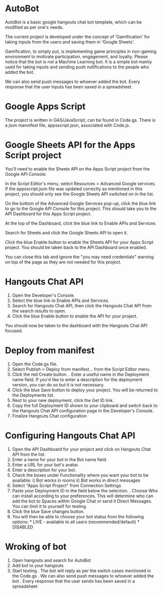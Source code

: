 # AutoBot

AutoBot is a basic google hangouts chat bot template, which can be modified as per  one's needs.

The current project is developed under the concept of 'Gamification' for taking inputs from the users and saving them in 'Google Sheets'.

Gamification, to simply put, is implementing game principles in non-gaming environment to motivate participation, engagement, and loyalty. Please notice that the bot is not a Machine Learning bot. It is a simple bot mainly used for taking inputs and sending push notifications to the people who added the bot.

We can also send push messages to whoever added the bot. Every response that the user inputs has been saved in a spreadsheet.

# Google Apps Script

The project is written in GAS/JavaScript, can be found in Code.gs. There is a json mannifest file, appsscript.json, associated with Code.js. 

# Google Sheets API for the Apps Script project
You'll need to enable the Sheets API on the Apps Script project from the Google API Console:

In the Script Editor's menu, select Resources > Advanced Google services. If the appsscript.json file was updated correctly as mentioned in this project, you should only see the Google Sheets API switched on in the list.

On the bottom of the Advanced Google Services pop-up, click the blue link to go to the Google API Console for this project. This should take you to the API Dashboard for this Apps Script project.

At the top of the Dashboard, click the blue link to Enable APIs and Services

Search for Sheets and click the Google Sheets API to open it.

Click the blue Enable button to enable the Sheets API for your Apps Script project. You should be taken back to the API Dashboard once enabled.

You can close this tab and ignore the "you may need credentials" warning on top of the page as they are not needed for this project.

# Hangouts Chat API
1) Open the Developer's Console.
2) Select the blue link to Enable APIs and Services.
3) Search for Hangouts Chat API, then click the Hangouts Chat API from the search results to open.
4) Click the blue Enable button to enable the API for your project.

You should now be taken to the dashboard with the Hangouts Chat API focused.

# Deploy from manifest
1) Open the Code.gs file.
2) Select Publish > Deploy from manifest... from the Script Editor menu.
3) Click the red Create button.
. Enter a useful name in the Deployment name field. If you'd like to enter a description for the deployment version, you can do so but it is not necessary.
4) Click the blue Save button to deploy your project. You will be returned to the Deployments list.
5) Next to your new deployment, click the Get ID link.
6) Copy the full Deployment ID shown to your clipboard and switch back to the Hangouts Chat API configuration page in the Developer's Console.
7) Finalize Hangouts Chat configuration

# Configuring Hangouts Chat API
1) Open the API Dashboard for your project and click on Hangouts Chat API from the list.
2) Enter a name for your bot in the Bot name field.
3) Enter a URL for your bot's avatar.
4) Enter a description for your bot.
5) Check the boxes under Functionality where you want your bot to be available:
 i) Bot works in rooms
 ii) Bot works in direct messages
6) Select "Apps Script Project" from Connection Settings
7) Paste your Deployment ID in the field below the selection.
. Choose Who can install according to your preferences. This will determine who can add the bot to Spaces within Google Chat or send it Direct Messages. You can limit it to yourself for testing.
8) Click the blue Save changes button.
9) You will then be able to choose your bot status from the following options: * LIVE - available to all users (recommended/default) * DISABLED

# Wroking of bot
1) Open hangouts and search for AutoBot
2) Add bot to your hangouts
3) Start texting
. The bot will reply as per the switch cases mentioned in the Code.gs
. We can also send push messages to whoever added the bot
. Every response that the user sends has been saved in a spreadsheet
